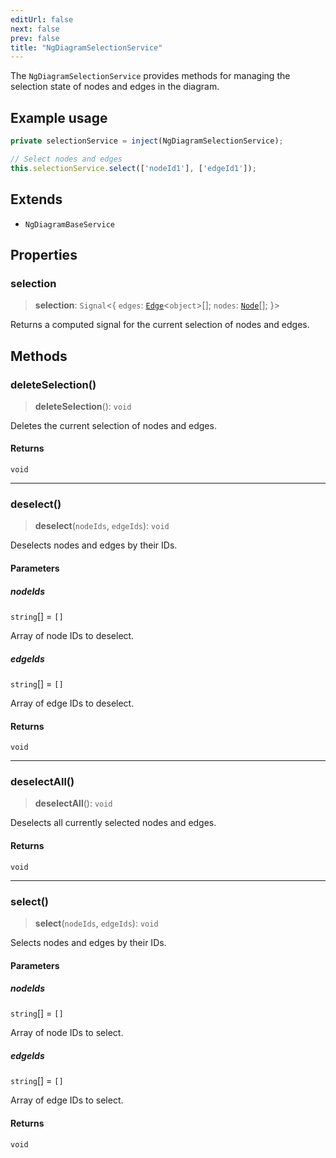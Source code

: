 ```yaml
---
editUrl: false
next: false
prev: false
title: "NgDiagramSelectionService"
---
```


The `NgDiagramSelectionService` provides methods for managing the selection state of nodes and edges in the diagram.

## Example usage
```typescript
private selectionService = inject(NgDiagramSelectionService);

// Select nodes and edges
this.selectionService.select(['nodeId1'], ['edgeId1']);
```

## Extends

- `NgDiagramBaseService`

## Properties

### selection

> **selection**: `Signal`\<\{ `edges`: [`Edge`](/docs/api/types/edge/)\<`object`\>[]; `nodes`: [`Node`](/docs/api/types/node/)[]; \}\>

Returns a computed signal for the current selection of nodes and edges.

## Methods

### deleteSelection()

> **deleteSelection**(): `void`

Deletes the current selection of nodes and edges.

#### Returns

`void`

***

### deselect()

> **deselect**(`nodeIds`, `edgeIds`): `void`

Deselects nodes and edges by their IDs.

#### Parameters

##### nodeIds

`string`[] = `[]`

Array of node IDs to deselect.

##### edgeIds

`string`[] = `[]`

Array of edge IDs to deselect.

#### Returns

`void`

***

### deselectAll()

> **deselectAll**(): `void`

Deselects all currently selected nodes and edges.

#### Returns

`void`

***

### select()

> **select**(`nodeIds`, `edgeIds`): `void`

Selects nodes and edges by their IDs.

#### Parameters

##### nodeIds

`string`[] = `[]`

Array of node IDs to select.

##### edgeIds

`string`[] = `[]`

Array of edge IDs to select.

#### Returns

`void`
